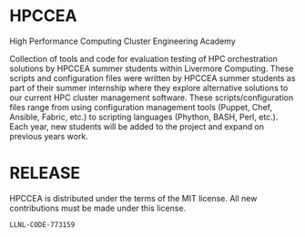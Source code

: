 # HPCCEA
High Performance Computing Cluster Engineering Academy 

Collection of tools and code for evaluation testing of HPC orchestration solutions by HPCCEA summer
students within Livermore Computing. These scripts and configuration files were written by HPCCEA summer students as part of their summer internship where they explore alternative solutions to our current HPC cluster management
software. These scripts/configuration files range from using configuration management tools (Puppet,
Chef, Ansible, Fabric, etc.) to scripting languages (Phython, BASH, Perl, etc.). Each year, new students
will be added to the project and expand on previous years work.

# RELEASE

HPCCEA is distributed under the terms of the MIT license. All new
contributions must be made under this license.

``LLNL-CODE-773159``
